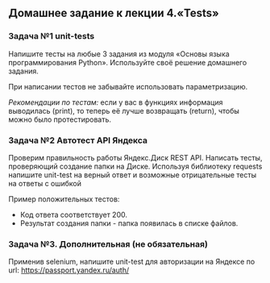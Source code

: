 ## Домашнее задание к лекции 4.«Tests»
### Задача №1 unit-tests
Напишите тесты на любые 3 задания из модуля «Основы языка программирования Python». Используйте своё решение домашнего задания.

При написании тестов не забывайте использовать параметризацию.

*Рекомендации по тестам:* если у вас в функциях информация выводилась (print), то теперь её лучше возвращать (return), чтобы можно было протестировать.

### Задача №2 Автотест API Яндекса
Проверим правильность работы Яндекс.Диск REST API. Написать тесты, проверяющий создание папки на Диске.
Используя библиотеку requests напишите unit-test на верный ответ и возможные отрицательные тесты на ответы с ошибкой

Пример положительных тестов:

- Код ответа соответствует 200.
- Результат создания папки - папка появилась в списке файлов.
### Задача №3. Дополнительная (не обязательная)
Применив selenium, напишите unit-test для авторизации на Яндексе по url: https://passport.yandex.ru/auth/